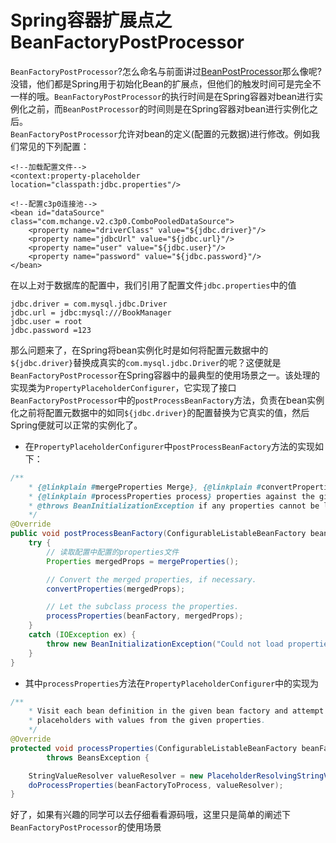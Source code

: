 # Spring容器扩展点之BeanFactoryPostProcessor

`BeanFactoryPostProcessor`?怎么命名与前面讲过[BeanPostProcessor](https://github.com/dragonhht/Notes/blob/master/Java/Spring%E5%AE%B9%E5%99%A8%E6%89%A9%E5%B1%95%E7%82%B9%E4%B9%8BBeanPostProcessor.md)那么像呢?  
没错，他们都是Spring用于初始化Bean的扩展点，但他们的触发时间可是完全不一样的哦。`BeanFactoryPostProcessor`的执行时间是在Spring容器对bean进行实例化之前，而`BeanPostProcessor`的时间则是在Spring容器对bean进行实例化之后。  
`BeanFactoryPostProcessor`允许对bean的定义(配置的元数据)进行修改。例如我们常见的下列配置：

```
<!--加载配置文件-->
<context:property-placeholder        location="classpath:jdbc.properties"/>

<!--配置c3p0连接池-->
<bean id="dataSource" class="com.mchange.v2.c3p0.ComboPooledDataSource">
    <property name="driverClass" value="${jdbc.driver}"/>
    <property name="jdbcUrl" value="${jdbc.url}"/>
    <property name="user" value="${jdbc.user}"/>
    <property name="password" value="${jdbc.password}"/>
</bean>
```

在以上对于数据库的配置中，我们引用了配置文件`jdbc.properties`中的值

```
jdbc.driver = com.mysql.jdbc.Driver
jdbc.url = jdbc:mysql:///BookManager
jdbc.user = root
jdbc.password =123
```

那么问题来了，在Spring将bean实例化时是如何将配置元数据中的`${jdbc.driver}`替换成真实的`com.mysql.jdbc.Driver`的呢？这便就是`BeanFactoryPostProcessor`在Spring容器中的最典型的使用场景之一。该处理的实现类为`PropertyPlaceholderConfigurer`，它实现了接口`BeanFactoryPostProcessor`中的`postProcessBeanFactory`方法，负责在bean实例化之前将配置元数据中的如同`${jdbc.driver}`的配置替换为它真实的值，然后Spring便就可以正常的实例化了。  

-   在`PropertyPlaceholderConfigurer`中`postProcessBeanFactory`方法的实现如下：

```java
/**
    * {@linkplain #mergeProperties Merge}, {@linkplain #convertProperties convert} and
    * {@linkplain #processProperties process} properties against the given bean factory.
    * @throws BeanInitializationException if any properties cannot be loaded
    */
@Override
public void postProcessBeanFactory(ConfigurableListableBeanFactory beanFactory) throws BeansException {
    try {
        // 读取配置中配置的properties文件
        Properties mergedProps = mergeProperties();

        // Convert the merged properties, if necessary.
        convertProperties(mergedProps);

        // Let the subclass process the properties.
        processProperties(beanFactory, mergedProps);
    }
    catch (IOException ex) {
        throw new BeanInitializationException("Could not load properties", ex);
    }
}
```

-   其中`processProperties`方法在`PropertyPlaceholderConfigurer`中的实现为

```java
/**
    * Visit each bean definition in the given bean factory and attempt to replace ${...} property
    * placeholders with values from the given properties.
    */
@Override
protected void processProperties(ConfigurableListableBeanFactory beanFactoryToProcess, Properties props)
        throws BeansException {

    StringValueResolver valueResolver = new PlaceholderResolvingStringValueResolver(props);
    doProcessProperties(beanFactoryToProcess, valueResolver);
}
```

好了，如果有兴趣的同学可以去仔细看看源码哦，这里只是简单的阐述下`BeanFactoryPostProcessor`的使用场景